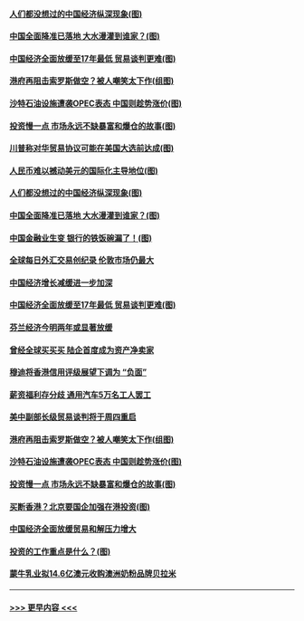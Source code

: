 #### [人们都没想过的中国经济纵深现象(图)](../pages/p5/907684.md?t=09180622) 
#### [中国全面降准已落地 大水漫灌到谁家？(图)](../pages/p5/907688.md?t=09180622) 
#### [中国经济全面放缓至17年最低 贸易谈判更难(图)](../pages/p5/907648.md?t=09180622) 
#### [港府再阻击索罗斯做空？被人嘲笑太下作(组图)](../pages/p5/907637.md?t=09180622) 
#### [沙特石油设施遭袭OPEC表态 中国则趁势涨价(图)](../pages/p5/907570.md?t=09180622) 
#### [投资慢一点 市场永远不缺暴富和爆仓的故事(图)](../pages/p5/907564.md?t=09180622) 
#### [川普称对华贸易协议可能在美国大选前达成(图)](../pages/p5/907707.md?t=09180622) 
#### [人民币难以撼动美元的国际化主导地位(图)](../pages/p5/907705.md?t=09180622) 
#### [人们都没想过的中国经济纵深现象(图)](../pages/p5/907684.md?t=09180622) 
#### [中国全面降准已落地 大水漫灌到谁家？(图)](../pages/p5/907688.md?t=09180622) 
#### [中国金融业生变 银行的铁饭碗漏了！(图)](../pages/p5/907683.md?t=09180622) 
#### [全球每日外汇交易创纪录 伦敦市场仍最大](../pages/p5/907685.md?t=09180622) 
#### [中国经济增长减缓进一步加深](../pages/p5/907649.md?t=09180622) 
#### [中国经济全面放缓至17年最低 贸易谈判更难(图)](../pages/p5/907648.md?t=09180622) 
#### [芬兰经济今明两年或显著放缓](../pages/p5/907643.md?t=09180622) 
#### [曾经全球买买买 陆企首度成为资产净卖家](../pages/p5/907641.md?t=09180622) 
#### [穆迪将香港信用评级展望下调为 “负面”](../pages/p5/907640.md?t=09180622) 
#### [薪资福利存分歧 通用汽车5万名工人罢工](../pages/p5/907639.md?t=09180622) 
#### [美中副部长级贸易谈判将于周四重启](../pages/p5/907638.md?t=09180622) 
#### [港府再阻击索罗斯做空？被人嘲笑太下作(组图)](../pages/p5/907637.md?t=09180622) 
#### [沙特石油设施遭袭OPEC表态 中国则趁势涨价(图)](../pages/p5/907570.md?t=09180622) 
#### [投资慢一点 市场永远不缺暴富和爆仓的故事(图)](../pages/p5/907564.md?t=09180622) 
#### [买断香港？北京要国企加强在港投资(图)](../pages/p5/907582.md?t=09180622) 
#### [中国经济全面放缓贸易和解压力增大](../pages/p5/907579.md?t=09180622) 
#### [投资的工作重点是什么？(图)](../pages/p5/907561.md?t=09180622) 
#### [蒙牛乳业拟14.6亿澳元收购澳洲奶粉品牌贝拉米](../pages/p5/907571.md?t=09180622) 

----
#### [ >>> 更早内容 <<< ](../indexes/p5-earlier.md)
